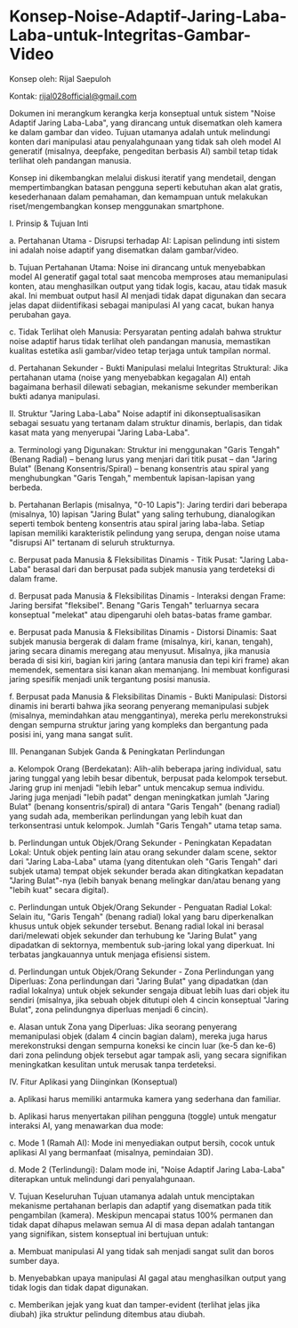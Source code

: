 # Konsep-Noise-Adaptif-Jaring-Laba-Laba-untuk-Integritas-Gambar-Video
Konsep oleh: Rijal Saepuloh

Kontak: rijal028official@gmail.com

Dokumen ini merangkum kerangka kerja konseptual untuk sistem "Noise Adaptif Jaring Laba-Laba", yang dirancang untuk disematkan oleh kamera ke dalam gambar dan video. Tujuan utamanya adalah untuk melindungi konten dari manipulasi atau penyalahgunaan yang tidak sah oleh model AI generatif (misalnya, deepfake, pengeditan berbasis AI) sambil tetap tidak terlihat oleh pandangan manusia.

Konsep ini dikembangkan melalui diskusi iteratif yang mendetail, dengan mempertimbangkan batasan pengguna seperti kebutuhan akan alat gratis, kesederhanaan dalam pemahaman, dan kemampuan untuk melakukan riset/mengembangkan konsep menggunakan smartphone.

I. Prinsip & Tujuan Inti

a.  Pertahanan Utama - Disrupsi terhadap AI: Lapisan pelindung inti sistem ini adalah noise adaptif yang disematkan dalam gambar/video.

b.  Tujuan Pertahanan Utama: Noise ini dirancang untuk menyebabkan model AI generatif gagal total saat mencoba memproses atau memanipulasi konten, atau menghasilkan output yang tidak logis, kacau, atau tidak masuk akal. Ini membuat output hasil AI menjadi tidak dapat digunakan dan secara jelas dapat diidentifikasi sebagai manipulasi AI yang cacat, bukan hanya perubahan gaya.

c.  Tidak Terlihat oleh Manusia: Persyaratan penting adalah bahwa struktur noise adaptif harus tidak terlihat oleh pandangan manusia, memastikan kualitas estetika asli gambar/video tetap terjaga untuk tampilan normal.

d.  Pertahanan Sekunder - Bukti Manipulasi melalui Integritas Struktural: Jika pertahanan utama (noise yang menyebabkan kegagalan AI) entah bagaimana berhasil dilewati sebagian, mekanisme sekunder memberikan bukti adanya manipulasi.

II. Struktur "Jaring Laba-Laba"
Noise adaptif ini dikonseptualisasikan sebagai sesuatu yang tertanam dalam struktur dinamis, berlapis, dan tidak kasat mata yang menyerupai "Jaring Laba-Laba".

a.  Terminologi yang Digunakan: Struktur ini menggunakan "Garis Tengah" (Benang Radial) – benang lurus yang menjari dari titik pusat – dan "Jaring Bulat" (Benang Konsentris/Spiral) – benang konsentris atau spiral yang menghubungkan "Garis Tengah," membentuk lapisan-lapisan yang berbeda.

b.  Pertahanan Berlapis (misalnya, "0-10 Lapis"): Jaring terdiri dari beberapa (misalnya, 10) lapisan "Jaring Bulat" yang saling terhubung, dianalogikan seperti tembok benteng konsentris atau spiral jaring laba-laba. Setiap lapisan memiliki karakteristik pelindung yang serupa, dengan noise utama "disrupsi AI" tertanam di seluruh strukturnya.

c.  Berpusat pada Manusia & Fleksibilitas Dinamis - Titik Pusat: "Jaring Laba-Laba" berasal dari dan berpusat pada subjek manusia yang terdeteksi di dalam frame.

d.  Berpusat pada Manusia & Fleksibilitas Dinamis - Interaksi dengan Frame: Jaring bersifat "fleksibel". Benang "Garis Tengah" terluarnya secara konseptual "melekat" atau dipengaruhi oleh batas-batas frame gambar.

e.  Berpusat pada Manusia & Fleksibilitas Dinamis - Distorsi Dinamis: Saat subjek manusia bergerak di dalam frame (misalnya, kiri, kanan, tengah), jaring secara dinamis meregang atau menyusut. Misalnya, jika manusia berada di sisi kiri, bagian kiri jaring (antara manusia dan tepi kiri frame) akan memendek, sementara sisi kanan akan memanjang. Ini membuat konfigurasi jaring spesifik menjadi unik tergantung posisi manusia.

f.  Berpusat pada Manusia & Fleksibilitas Dinamis - Bukti Manipulasi: Distorsi dinamis ini berarti bahwa jika seorang penyerang memanipulasi subjek (misalnya, memindahkan atau menggantinya), mereka perlu merekonstruksi dengan sempurna struktur jaring yang kompleks dan bergantung pada posisi ini, yang mana sangat sulit.

III. Penanganan Subjek Ganda & Peningkatan Perlindungan

a.  Kelompok Orang (Berdekatan): Alih-alih beberapa jaring individual, satu jaring tunggal yang lebih besar dibentuk, berpusat pada kelompok tersebut. Jaring grup ini menjadi "lebih lebar" untuk mencakup semua individu. Jaring juga menjadi "lebih padat" dengan meningkatkan jumlah "Jaring Bulat" (benang konsentris/spiral) di antara "Garis Tengah" (benang radial) yang sudah ada, memberikan perlindungan yang lebih kuat dan terkonsentrasi untuk kelompok. Jumlah "Garis Tengah" utama tetap sama.

b.  Perlindungan untuk Objek/Orang Sekunder - Peningkatan Kepadatan Lokal: Untuk objek penting lain atau orang sekunder dalam scene, sektor dari "Jaring Laba-Laba" utama (yang ditentukan oleh "Garis Tengah" dari subjek utama) tempat objek sekunder berada akan ditingkatkan kepadatan "Jaring Bulat"-nya (lebih banyak benang melingkar dan/atau benang yang "lebih kuat" secara digital).

c.  Perlindungan untuk Objek/Orang Sekunder - Penguatan Radial Lokal: Selain itu, "Garis Tengah" (benang radial) lokal yang baru diperkenalkan khusus untuk objek sekunder tersebut. Benang radial lokal ini berasal dari/melewati objek sekunder dan terhubung ke "Jaring Bulat" yang dipadatkan di sektornya, membentuk sub-jaring lokal yang diperkuat. Ini terbatas jangkauannya untuk menjaga efisiensi sistem.

d.  Perlindungan untuk Objek/Orang Sekunder - Zona Perlindungan yang Diperluas: Zona perlindungan dari "Jaring Bulat" yang dipadatkan (dan radial lokalnya) untuk objek sekunder sengaja dibuat lebih luas dari objek itu sendiri (misalnya, jika sebuah objek ditutupi oleh 4 cincin konseptual "Jaring Bulat", zona pelindungnya diperluas menjadi 6 cincin).

e.  Alasan untuk Zona yang Diperluas: Jika seorang penyerang memanipulasi objek (dalam 4 cincin bagian dalam), mereka juga harus merekonstruksi dengan sempurna koneksi ke cincin luar (ke-5 dan ke-6) dari zona pelindung objek tersebut agar tampak asli, yang secara signifikan meningkatkan kesulitan untuk merusak tanpa terdeteksi.

IV. Fitur Aplikasi yang Diinginkan (Konseptual)

a.  Aplikasi harus memiliki antarmuka kamera yang sederhana dan familiar.

b.  Aplikasi harus menyertakan pilihan pengguna (toggle) untuk mengatur interaksi AI, yang menawarkan dua mode:

c.  Mode 1 (Ramah AI): Mode ini menyediakan output bersih, cocok untuk aplikasi AI yang bermanfaat (misalnya, pemindaian 3D).

d.  Mode 2 (Terlindungi): Dalam mode ini, "Noise Adaptif Jaring Laba-Laba" diterapkan untuk melindungi dari penyalahgunaan.

V. Tujuan Keseluruhan
Tujuan utamanya adalah untuk menciptakan mekanisme pertahanan berlapis dan adaptif yang disematkan pada titik pengambilan (kamera). Meskipun mencapai status 100% permanen dan tidak dapat dihapus melawan semua AI di masa depan adalah tantangan yang signifikan, sistem konseptual ini bertujuan untuk:

a.  Membuat manipulasi AI yang tidak sah menjadi sangat sulit dan boros sumber daya.

b.  Menyebabkan upaya manipulasi AI gagal atau menghasilkan output yang tidak logis dan tidak dapat digunakan.

c.  Memberikan jejak yang kuat dan tamper-evident (terlihat jelas jika diubah) jika struktur pelindung ditembus atau diubah.


